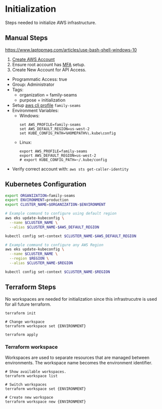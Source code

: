 # Initialization

Steps needed to initialize AWS infrastructure.

## Manual Steps

https://www.laptopmag.com/articles/use-bash-shell-windows-10

1. [Create AWS Account](https://aws.amazon.com/premiumsupport/knowledge-center/create-and-activate-aws-account/)
2. Ensure root account has [MFA](https://docs.aws.amazon.com/IAM/latest/UserGuide/id_credentials_mfa_enable_virtual.html) setup.
3. Create New Account for API Access.
  * Programmatic Access: true
  * Group: Administrator
  * Tags:
    * organization = family-seams
    * purpose = initialization
  * Setup [aws cli profile](https://docs.aws.amazon.com/cli/latest/userguide/cli-configure-profiles.html) `family-seams`
  * Environment Variables:
    * Windows: 
      ```
      set AWS_PROFILE=family-seams
      set AWS_DEFAULT_REGION=us-west-2
      set KUBE_CONFIG_PATH=%HOMEPATH%\.kube\config
      ```
    * Linux: 
      ```
      export AWS_PROFILE=family-seams
      export AWS_DEFAULT_REGION=us-west-2
      # export KUBE_CONFIG_PATH=~/.kube/config
      ```
  * Verify correct account with: `aws sts get-caller-identity`

## Kubernetes Configuration

```bash
export ORGANIZATION=family-seams
export ENVIRONMENT=production
export CLUSTER_NAME=$ORGANIZATION-$ENVIRONMENT

# Example command to configure using default region
aws eks update-kubeconfig \
  --name $CLUSTER_NAME \
  --alias $CLUSTER_NAME-$AWS_DEFAULT_REGION

kubectl config set-context $CLUSTER_NAME-$AWS_DEFAULT_REGION

# Example command to configure any AWS Region
aws eks update-kubeconfig \
  --name $CLUSTER_NAME \
  --region $REGION \
  --alias $CLUSTER_NAME-$REGION

kubectl config set-context $CLUSTER_NAME-$REGION
```

## Terraform Steps

No workspaces are needed for initialization since this infrastrucutre is 
used for all future terraform.

```
terraform init

# Change workspace
terraform workspace set {ENVIRONMENT}

terraform apply
```

### Terraform workspace
Workspaces are used to separate resources that are managed between environments.
The workspace name becomes the environment identifier.

```
# Show available workspaces.
terraform workspace list

# Switch workspaces
terraform workspace set {ENVIRONMENT}

# Create new workspace
terraform workspace new {ENVIRONMENT}
```
